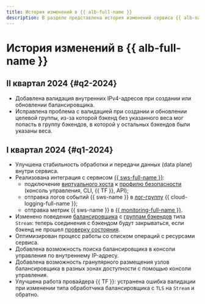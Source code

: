 ```yaml
---
title: История изменений в {{ alb-full-name }}
description: В разделе представлена история изменений сервиса {{ alb-name }}.
---
```


# История изменений в {{ alb-full-name }}

## II квартал 2024 {#q2-2024}

* Добавлена валидация внутренних IPv4-адресов при создании или обновлении балансировщика.
* Исправлена проблема с валидацией при создании и обновлении целевой группы, из-за которой бэкенд без указанного веса мог попасть в группу бэкендов, в которой у остальных бэкендов были указаны веса.

## I квартал 2024 {#q1-2024}

* Улучшена стабильность обработки и передачи данных (data plane) внутри сервиса.
* Реализована интеграция с сервисом [{{ sws-full-name }}](../smartwebsecurity/):
  * подключение [виртуального хоста](./concepts/http-router.md#virtual-host) к [профилю безопасности](../smartwebsecurity/concepts/profiles.md) (консоль управления, CLI, {{ TF }}, API);
  * отправка логов событий {{ sws-name }} в [лог-группу](../logging/concepts/log-group.md) {{ cloud-logging-full-name }};
  * отправка метрик {{ sws-name }} в [{{ monitoring-full-name }}](../monitoring/).
* Изменено поведение [балансировщика](./concepts/application-load-balancer.md) с [группам бэкендов](./concepts/backend-group.md) типа `Stream`: теперь соединения c бэкендом будут закрываться, если бэкенд не прошел [проверку состояния](./concepts/backend-group.md#health-checks).
* Оптимизирован процесс работы со списком операций с ресурсами сервиса.
* Добавлена возможность поиска балансировщика в консоли управления по внутреннему IP-адресу.
* Добавлена возможность гранулярного размещения узлов балансировщика в разных зонах доступности с помощью консоли управления.
* Улучшена работа провайдера {{ TF }}: устранена ошибка валидации при изменении типа обработчика балансировщика с `TLS` на `Stream` и обратно.
